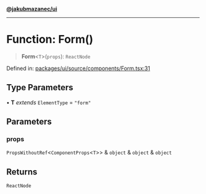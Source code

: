 [**@jakubmazanec/ui**](../README.md)

---

# Function: Form()

> **Form**\<`T`\>(`props`): `ReactNode`

Defined in:
[packages/ui/source/components/Form.tsx:31](https://github.com/jakubmazanec/tools/blob/90a5050fae768000bb00b2044438762c3c8c0f98/packages/ui/source/components/Form.tsx#L31)

## Type Parameters

• **T** _extends_ `ElementType` = `"form"`

## Parameters

### props

`PropsWithoutRef`\<`ComponentProps`\<`T`\>\> & `object` & `object` & `object`

## Returns

`ReactNode`
